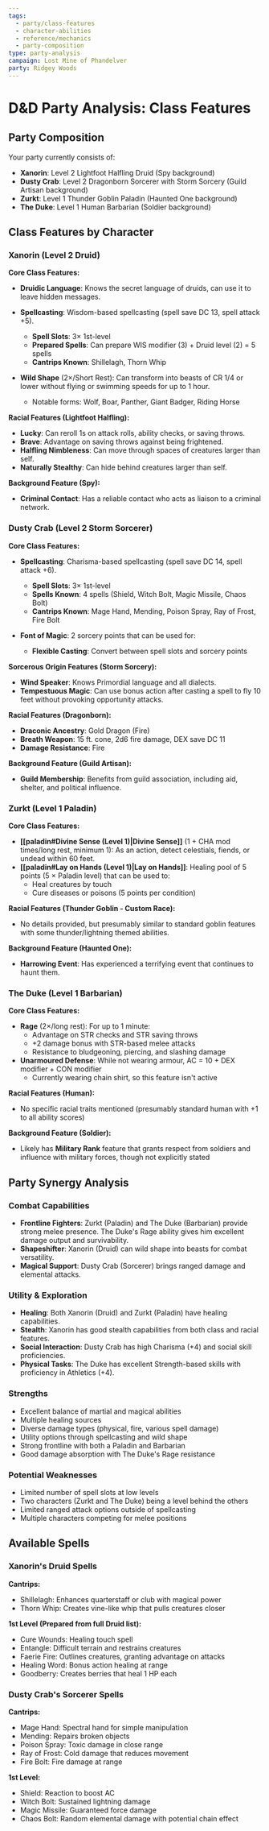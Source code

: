 ```yaml
---
tags:
  - party/class-features
  - character-abilities
  - reference/mechanics
  - party-composition
type: party-analysis
campaign: Lost Mine of Phandelver
party: Ridgey Woods
---
```


# D&D Party Analysis: Class Features

## Party Composition

Your party currently consists of:

- **Xanorin**: Level 2 Lightfoot Halfling Druid (Spy background)
- **Dusty Crab**: Level 2 Dragonborn Sorcerer with Storm Sorcery (Guild Artisan background)
- **Zurkt**: Level 1 Thunder Goblin Paladin (Haunted One background)
- **The Duke**: Level 1 Human Barbarian (Soldier background)

## Class Features by Character

### Xanorin (Level 2 Druid)

**Core Class Features:**

- **Druidic Language**: Knows the secret language of druids, can use it to leave hidden messages.
    
- **Spellcasting**: Wisdom-based spellcasting (spell save DC 13, spell attack +5).
    
    - **Spell Slots**: 3× 1st-level
    - **Prepared Spells**: Can prepare WIS modifier (3) + Druid level (2) = 5 spells
    - **Cantrips Known**: Shillelagh, Thorn Whip
- **Wild Shape** (2×/Short Rest): Can transform into beasts of CR 1/4 or lower without flying or swimming speeds for up to 1 hour.
    
    - Notable forms: Wolf, Boar, Panther, Giant Badger, Riding Horse

**Racial Features (Lightfoot Halfling):**

- **Lucky**: Can reroll 1s on attack rolls, ability checks, or saving throws.
- **Brave**: Advantage on saving throws against being frightened.
- **Halfling Nimbleness**: Can move through spaces of creatures larger than self.
- **Naturally Stealthy**: Can hide behind creatures larger than self.

**Background Feature (Spy):**

- **Criminal Contact**: Has a reliable contact who acts as liaison to a criminal network.

### Dusty Crab (Level 2 Storm Sorcerer)

**Core Class Features:**

- **Spellcasting**: Charisma-based spellcasting (spell save DC 14, spell attack +6).
    
    - **Spell Slots**: 3× 1st-level
    - **Spells Known**: 4 spells (Shield, Witch Bolt, Magic Missile, Chaos Bolt)
    - **Cantrips Known**: Mage Hand, Mending, Poison Spray, Ray of Frost, Fire Bolt
- **Font of Magic**: 2 sorcery points that can be used for:
    
    - **Flexible Casting**: Convert between spell slots and sorcery points

**Sorcerous Origin Features (Storm Sorcery):**

- **Wind Speaker**: Knows Primordial language and all dialects.
- **Tempestuous Magic**: Can use bonus action after casting a spell to fly 10 feet without provoking opportunity attacks.

**Racial Features (Dragonborn):**

- **Draconic Ancestry**: Gold Dragon (Fire)
- **Breath Weapon**: 15 ft. cone, 2d6 fire damage, DEX save DC 11
- **Damage Resistance**: Fire

**Background Feature (Guild Artisan):**

- **Guild Membership**: Benefits from guild association, including aid, shelter, and political influence.

### Zurkt (Level 1 Paladin)

**Core Class Features:**

- **[[paladin#Divine Sense (Level 1)|Divine Sense]]** (1 + CHA mod times/long rest, minimum 1): As an action, detect celestials, fiends, or undead within 60 feet.
- **[[paladin#Lay on Hands (Level 1)|Lay on Hands]]**: Healing pool of 5 points (5 × Paladin level) that can be used to:
    - Heal creatures by touch
    - Cure diseases or poisons (5 points per condition)

**Racial Features (Thunder Goblin - Custom Race):**

- No details provided, but presumably similar to standard goblin features with some thunder/lightning themed abilities.

**Background Feature (Haunted One):**

- **Harrowing Event**: Has experienced a terrifying event that continues to haunt them.

### The Duke (Level 1 Barbarian)

**Core Class Features:**

- **Rage** (2×/long rest): For up to 1 minute:
    - Advantage on STR checks and STR saving throws
    - +2 damage bonus with STR-based melee attacks
    - Resistance to bludgeoning, piercing, and slashing damage
- **Unarmoured Defense**: While not wearing armour, AC = 10 + DEX modifier + CON modifier
    - Currently wearing chain shirt, so this feature isn't active

**Racial Features (Human):**

- No specific racial traits mentioned (presumably standard human with +1 to all ability scores)

**Background Feature (Soldier):**

- Likely has **Military Rank** feature that grants respect from soldiers and influence with military forces, though not explicitly stated

## Party Synergy Analysis

### Combat Capabilities

- **Frontline Fighters**: Zurkt (Paladin) and The Duke (Barbarian) provide strong melee presence. The Duke's Rage ability gives him excellent damage output and survivability.
- **Shapeshifter**: Xanorin (Druid) can wild shape into beasts for combat versatility.
- **Magical Support**: Dusty Crab (Sorcerer) brings ranged damage and elemental attacks.

### Utility & Exploration

- **Healing**: Both Xanorin (Druid) and Zurkt (Paladin) have healing capabilities.
- **Stealth**: Xanorin has good stealth capabilities from both class and racial features.
- **Social Interaction**: Dusty Crab has high Charisma (+4) and social skill proficiencies.
- **Physical Tasks**: The Duke has excellent Strength-based skills with proficiency in Athletics (+4).

### Strengths

- Excellent balance of martial and magical abilities
- Multiple healing sources
- Diverse damage types (physical, fire, various spell damage)
- Utility options through spellcasting and wild shape
- Strong frontline with both a Paladin and Barbarian
- Good damage absorption with The Duke's Rage resistance

### Potential Weaknesses

- Limited number of spell slots at low levels
- Two characters (Zurkt and The Duke) being a level behind the others
- Limited ranged attack options outside of spellcasting
- Multiple characters competing for melee positions

## Available Spells

### Xanorin's Druid Spells

**Cantrips:**

- Shillelagh: Enhances quarterstaff or club with magical power
- Thorn Whip: Creates vine-like whip that pulls creatures closer

**1st Level (Prepared from full Druid list):**

- Cure Wounds: Healing touch spell
- Entangle: Difficult terrain and restrains creatures
- Faerie Fire: Outlines creatures, granting advantage on attacks
- Healing Word: Bonus action healing at range
- Goodberry: Creates berries that heal 1 HP each

### Dusty Crab's Sorcerer Spells

**Cantrips:**

- Mage Hand: Spectral hand for simple manipulation
- Mending: Repairs broken objects
- Poison Spray: Toxic damage in close range
- Ray of Frost: Cold damage that reduces movement
- Fire Bolt: Fire damage at range

**1st Level:**

- Shield: Reaction to boost AC
- Witch Bolt: Sustained lightning damage
- Magic Missile: Guaranteed force damage
- Chaos Bolt: Random elemental damage with potential chain effect